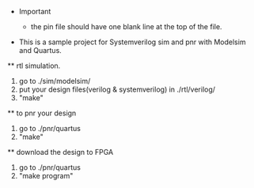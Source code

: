 
* Important
  - the pin file should have one blank line at the top of the file.

* This is a sample project for Systemverilog sim and pnr with Modelsim and Quartus.

** rtl simulation.
   1. go to ./sim/modelsim/
   2. put your design files(verilog & systemverilog) in ./rtl/verilog/
   3. "make"

** to pnr your design
   1. go to ./pnr/quartus
   2. "make"

** download the design to FPGA
   1. go to ./pnr/quartus
   2. "make program"
